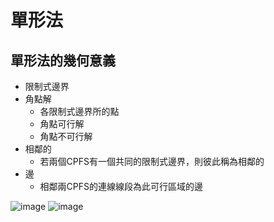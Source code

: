 # 單形法
## 單形法的幾何意義
* 限制式邊界
* 角點解
   * 各限制式邊界所的點
   * 角點可行解
   * 角點不可行解
* 相鄰的
   * 若兩個CPFS有一個共同的限制式邊界，則彼此稱為相鄰的
* 邊
   * 相鄰兩CPFS的連線線段為此可行區域的邊

![image](https://user-images.githubusercontent.com/62127656/154914178-dc97166e-5cf0-422a-8bc7-6212c013684e.png)
![image](https://user-images.githubusercontent.com/62127656/154911231-ea39cb74-89e9-45b3-9ffc-9d50625724c1.png)
